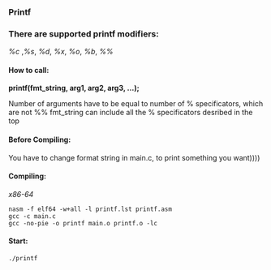 ### Printf

### There are supported printf modifiers:
*%c* ,*%s*, *%d*, *%x*, *%o*, *%b*, *%%*

#### How to call:

**printf(fmt_string, arg1, arg2, arg3, ...);**

Number of arguments have to be equal to number of % specificators, which are not %%
fmt_string can include all the % specificators desribed in the top

#### Before Compiling:
You have to change format string in main.c, to print something you want))))

#### Compiling:
*x86-64*
```
nasm -f elf64 -w+all -l printf.lst printf.asm
gcc -c main.c
gcc -no-pie -o printf main.o printf.o -lc
```

#### Start:
```
./printf
```

